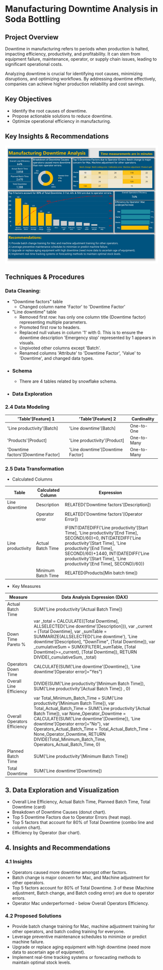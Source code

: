 # Manufacturing Downtime Analysis in Soda Bottling

## Project Overview
Downtime in manufacturing refers to periods when production is halted, impacting efficiency, productivity, and profitability. It can stem from equipment failure, maintenance, operator, or supply chain issues, leading to significant operational costs.

Analyzing downtime is crucial for identifying root causes, minimizing disruptions, and optimizing workflows. By addressing downtime effectively, companies can achieve higher production reliability and cost savings.

## Key Objectives
- Identify the root causes of downtime.
- Propose actionable solutions to reduce downtime.
- Optimize operational efficiency in manufacturing.

## Key Insights & Recommendations

![manufacturing downtime report_2.jpg](https://github.com/jakejosh6751/Manufacturing-Downtime-Analysis-/blob/main/manufacturing%20downtime%20report_2.jpg)

## Techniques & Procedures

### Data Cleaning:
* "Downtime factors" table
  - Changed column name 'Factor' to 'Downtime Factor'
* "Line downtime" table
  - Removed first row: has only one column title (Downtime factor) representing multiple parameters.
  - Promoted first row to headers.
  - Replaced null values in column '1' with 0. This is to ensure the downtime description 'Emergency stop' represented by 1 appears in visuals.
  - Unpivoted other columns except 'Batch'.
  - Renamed columns 'Attribute' to 'Downtime Factor', 'Value' to 'Downtime', and changed data types.

- ### Schema
  - There are 4 tables related by snowflake schema.

- ### Data Exploration








### 2.4 Data Modeling
| 'Table'[Feature] 1 | 'Table'[Feature] 2 | Cardinality |
|-|-|-|
| 'Line productivity'[Batch] | 'Line downtime'[Batch] | One-to-One |
| 'Products'[Product] | 'Line productivity'[Product] | One-to-Many |
| 'Downtime factors'[Downtime Factor] | 'Line downtime'[Downtime Factor] | One-to-Many |


### 2.5 Data Transformation
- Calculated Columns

| Table | Calculated Column | Expression |
|-|-|-|
| Line downtime | Description | RELATED('Downtime factors'[Description]) |
| | Operator error | RELATED('Downtime factors'[Operator Error]) |
| | | |
| Line productivity | Actual Batch Time | IF(INT(DATEDIFF('Line productivity'[Start Time], 'Line productivity'[End Time], SECOND)/60)<0, INT(DATEDIFF('Line productivity'[Start Time], 'Line productivity'[End Time], SECOND)/60)+1440, INT(DATEDIFF('Line productivity'[Start Time], 'Line productivity'[End Time], SECOND)/60)) |
| | Minimum Batch Time | RELATED(Products[Min batch time]) |

- Key Measures

| Measure | Data Analysis Expression (DAX) |
|-|-|
|Actual Batch Time | SUM('Line productivity'[Actual Batch Time]) |
| Down Time Pareto % | var _total = CALCULATE([Total Downtime], ALLSELECTED('Line downtime'[Description])), var _current = [Total Downtime], var _sumTable = SUMMARIZE(ALLSELECTED('Line downtime'), 'Line downtime'[Description], "DownTime", [Total Downtime]), var _cumulativeSum = SUMX(FILTER(_sumTable, [Total Downtime]>=_current), [Total Downtime]), RETURN DIVIDE(_cumulativeSum, _total) |
| Operators Down Time | CALCULATE(SUM('Line downtime'[Downtime]), 'Line downtime'[Operator error]="Yes") | |
| Overall Line Efficiency | DIVIDE(SUM('Line productivity'[Minimum Batch Time]), SUM('Line productivity'[Actual Batch Time]) , 0) |
| Overall Operators Efficiency | var Total_Minimum_Batch_Time  = SUM('Line productivity'[Minimum Batch Time]), var Total_Actual_Batch_Time = SUM('Line productivity'[Actual Batch Time]), var None_Operator_Downtime = CALCULATE(SUM('Line downtime'[Downtime]), 'Line downtime'[Operator error]="No"), var Operators_Actual_Batch_Time = Total_Actual_Batch_Time - None_Operator_Downtime, RETURN DIVIDE(Total_Minimum_Batch_Time, Operators_Actual_Batch_Time, 0) |
| Planned Batch Time | SUM('Line productivity'[Minimum Batch Time]) |
| Total Downtime | SUM('Line downtime'[Downtime]) |

## 3. Data Exploration and Visualization
- Overall Line Efficiency, Actual Batch Time, Planned Batch Time, Total Downtime (card)
- Breakdown of Downtime Causes (donut chart).
- Top 5 Downtime Factors due to Operator Errors (heat map).
- Top 5 factors that account for 80% of Total Downtime (combo line and column chart).
- Efficiency by Operator (bar chart).

## 4. Insights and Recommendations
### 4.1 Insights
- Operators caused more downtime amongst other factors.
- Batch change is major concern for Mac, and Machine adjustment  for other operators.
- Top 5 factors account for 80% of Total Downtime. 3 of these (Machine adjustment, Batch change, and Batch coding error) are due to operator errors.
- Operator Mac underperformed - below Overall Operators Efficiency.

### 4.2 Proposed Solutions
- Provide batch change training for Mac, machine adjustment training for other operators, and batch coding training for everyone.
- Leverage preventive maintenance schedules to minimize or predict machine failure.
- Upgrade or replace aging equipment with high downtime (need more data to ascertain age of equipment).
- Implement real-time tracking systems or forecasting methods to maintain optimal stock levels.
